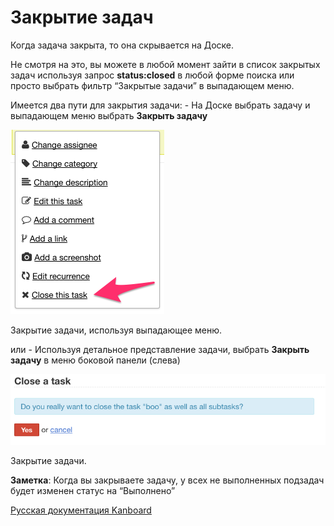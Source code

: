 Закрытие задач
==============

Когда задача закрыта, то она скрывается на Доске.

Не смотря на это, вы можете в любой момент зайти в список закрытых задач используя запрос **status:closed** в любой форме поиска или просто выбрать фильтр “Закрытые задачи” в выпадающем меню.

Имеется два пути для закрытия задачи: - На Доске выбрать задачу и выпадающем меню выбрать **Закрыть задачу**

![Close a task from drop-down menu](../screenshots/menu-close-task.png)

Закрытие задачи, используя выпадающее меню.


или - Используя детальное представление задачи, выбрать **Закрыть задачу** в меню боковой панели (слева)


![Close task](../screenshots/closing-tasks.png)

Закрытие задачи.



**Заметка**: Когда вы закрываете задачу, у всех не выполненных подзадач будет изменен статус на “Выполнено”




[Русская документация Kanboard](http://Kanboard.ru/doc/)

